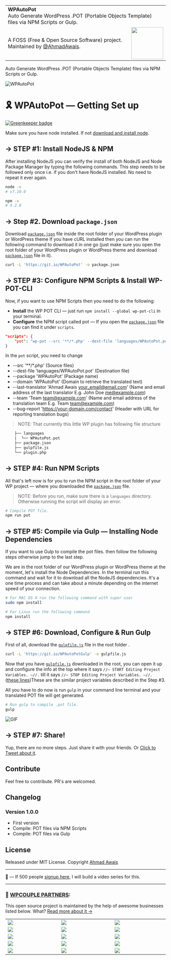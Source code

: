 <table width="100%">
    <tr>
        <td align="left" width="100%" colspan="2">
            <strong>WPAutoPot</strong><br />
            Auto Generate WordPress .POT (Portable Objects Template) files via NPM Scripts or Gulp.
        </td>
    </tr>
    <tr>
        <td>
            A FOSS (Free & Open Source Software) project. Maintained by <a href="https://github.com/ahmadawais">@AhmadAwais</a>.
        </td>
        <td align="center">
            <a href="https://AhmadAwais.com/">
                <img src="https://i.imgur.com/Asg4d3k.png" width="100" />
            </a>
        </td>
    </tr>
</table>

Auto Generate WordPress .POT (Portable Objects Template) files via NPM Scripts or Gulp.

![WPAutoPot](https://i.imgur.com/WmVaebP.png)

# 🎗 WPAutoPot — Getting Set up

[![Greenkeeper badge](https://badges.greenkeeper.io/ahmadawais/WPAutoPot.svg)](https://greenkeeper.io/)

Make sure you have node installed. If not [download and install node](https://nodejs.org/en/download/).

## → STEP #1: Install NodeJS & NPM
After installing NodeJS you can verify the install of both NodeJS and Node Package Manager by typing the following commands. This step needs to be followed only once i.e. if you don't have NodeJS installed. No need to repeat it ever again.

```bash
node -v
# v7.10.0

npm -v
# 4.2.0
```

## → Step #2. Download `package.json`

Download [`package.json`](https://git.io/WPAutoPotFile) file inside the root folder of your WordPress plugin or WordPress theme
If you have cURL installed then you can run the following command to download it in one go (just make sure you open the root folder of your WordPress plugin or WordPress theme and download [`package.json`](https://git.io/WPAutoPotFile) file in it).

```bash
curl -L 'https://git.io/WPAutoPot' -o package.json
```

## → STEP #3: Configure NPM Scripts & Install WP-POT-CLI

Now, if you want to use NPM Scripts then you need to do the following:
- **Install** the WP POT CLI — just run `npm install --global wp-pot-cli` in your terminal.
- **Configure** the NPM script called pot — If you open the [`package.json`](https://git.io/WPAutoPotFile) file you can find it under `scripts`.

```json
"scripts": {
    "pot": "wp-pot --src '**/*.php' --dest-file 'languages/WPAutoPot.pot' --package 'WPAutoPot' --domain 'WPAutoPot' --last-translator 'Ahmad Awais <your_email@email.com>' --team 'Team <team@example.com>' --bug-report 'https://your-domain.com/contact'"
}
```

In the `pot` script, you need to change
- --src '**/*.php'  (Source files)
- --dest-file 'languages/WPAutoPot.pot' (Destination file)
- --package 'WPAutoPot' (Package name)
- --domain 'WPAutoPot' (Domain to retrieve the translated text)
- --last-translator 'Ahmad Awais <your_email@email.com>' (Name and email address of the last translator E.g. John Doe <me@example.com>)
- --team 'Team <team@example.com>' (Name and email address of the translation team E.g. Team <team@example.com>)
- --bug-report 'https://your-domain.com/contact' (Header with URL for reporting translation bugs)

> NOTE: That currently this little WP plugin has following file structure
```bash
    ├── languages
    |  └── WPAutoPot.pot
    ├── package.json
    ├── gulpfile.js
    └── plugin.php
```


## → STEP #4: Run NPM Scripts

All that's left now is for you to run the NPM script in the root folder of your WP project — where you downloaded the [`package.json`](https://git.io/WPAutoPotFile) file.

> NOTE: Before you run, make sure there is a `languages` directory. Otherwise running the script will display an error.

```bash
# Compile POT file.
npm run pot
```

<!-- ![Run](https://i.imgur.com/tIelJwy.gif) -->

## → STEP #5: Compile via Gulp — Installing Node Dependencies

If you want to use Gulp to compile the pot files. then follow the following steps otherwise jump to the last step. 

We are in the root folder of our WordPress plugin or WordPress theme at the moment, let's install the Node Dependencies. In the terminal run this command and wait for it to download all the NodeJS dependencies. It's a one time process and can take about a minute depending on the internet speed of your connection.

```bash
# For MAC OS X run the following command with super user
sudo npm install

# For Linux run the following command
npm install
```

## → STEP #6: Download, Configure & Run Gulp

First of all, download the [`gulpfile.js`](https://git.io/WPAutoPotGulpFile) file in the root folder .

```bash
curl -L 'https://git.io/WPAutoPotGulp' -o gulpfile.js
```


Now that you have [`gulpfile.js`](https://git.io/WPAutoPotGulpFile#L18-L32) downloaded in the root, you can open it up and configure the info at the top where it says `//— START Editing Project Variables. —//.` till it says `//— STOP Editing Project Variables. —//.` ([these lines](https://git.io/WPAutoPotGulpFile#L18-L32))These are the similar project variables described in the Step #3.


All you have to do now is run `gulp` in your command line terminal and your translated POT file will get generated.

```bash
# Run gulp to compile .pot file.
gulp
```

![GIF](https://i.imgur.com/wYKBZLp.gif)

## → STEP #7: Share!

Yup, there are no more steps. Just share it with your friends. Or [Click to Tweet about it](https://twitter.com/home?status=%F0%9F%94%A5%20WPAutoPot%3A%20Awesome%20pkg%20by%20%40MrAhmadAwais%20to%20auto%20generate%20pot%20files%20for%20i18n%20%26%20l10n%20in%20%23WordPress%20%E2%80%94%20star%20it%20%E2%86%92%20ahmda.ws/WPAutoPot).

## Contribute
Feel free to contribute. PR's are welcomed.

## Changelog

### Version 1.0.0 
- First version
- Compile: POT files via NPM Scripts
- Compile: POT files via Gulp


## License
Released under MIT License.
Copyright [Ahmad Awais](https://AhmadAwais.com/)

---

🙌 — If 500 people [signup here](http://eepurl.com/cLwjeH), I will build a video series for this.

---
### 🙌 [WPCOUPLE PARTNERS](https://WPCouple.com/partners):
This open source project is maintained by the help of awesome businesses listed below. What? [Read more about it →](https://WPCouple.com/partners)

<table width='100%'>
	<tr>
		<td width='333.33'><a target='_blank' href='https://www.gravityforms.com/?utm_source=WPCouple&utm_medium=Partner'><img src='http://on.ahmda.ws/mtrE/c' /></a></td>
		<td width='333.33'><a target='_blank' href='https://kinsta.com/?utm_source=WPCouple&utm_medium=Partner'><img src='http://on.ahmda.ws/mu5O/c' /></a></td>
		<td width='333.33'><a target='_blank' href='https://wpengine.com/?utm_source=WPCouple&utm_medium=Partner'><img src='http://on.ahmda.ws/mto3/c' /></a></td>
	</tr>
	<tr>
		<td width='333.33'><a target='_blank' href='https://www.sitelock.com/?utm_source=WPCouple&utm_medium=Partner'><img src='http://on.ahmda.ws/mtyZ/c' /></a></td>
		<td width='333.33'><a target='_blank' href='https://wp-rocket.me/?utm_source=WPCouple&utm_medium=Partner'><img src='http://on.ahmda.ws/mtrv/c' /></a></td>
		<td width='333.33'><a target='_blank' href='https://blogvault.net/?utm_source=WPCouple&utm_medium=Partner'><img src='http://on.ahmda.ws/mtph/c' /></a></td>
	</tr>
	<tr>
		<td width='333.33'><a target='_blank' href='http://cridio.com/?utm_source=WPCouple&utm_medium=Partner'><img src='http://on.ahmda.ws/mtmy/c' /></a></td>
		<td width='333.33'><a target='_blank' href='http://wecobble.com/?utm_source=WPCouple&utm_medium=Partner'><img src='http://on.ahmda.ws/mtrW/c' /></a></td>
		<td width='333.33'><a target='_blank' href='https://www.cloudways.com/?utm_source=WPCouple&utm_medium=Partner'><img src='http://on.ahmda.ws/mu0C/c' /></a></td>
	</tr>
	<tr>
		<td width='333.33'><a target='_blank' href='https://www.cozmoslabs.com/?utm_source=WPCouple&utm_medium=Partner'><img src='http://on.ahmda.ws/mu9W/c' /></a></td>
		<td width='333.33'><a target='_blank' href='https://wpgeodirectory.com/?utm_source=WPCouple&utm_medium=Partner'><img src='http://on.ahmda.ws/mtwv/c' /></a></td>
		<td width='333.33'><a target='_blank' href='https://www.wpsecurityauditlog.com/?utm_source=WPCouple&utm_medium=Partner'><img src='http://on.ahmda.ws/mtkh/c' /></a></td>
	</tr>
	<tr>
		<td width='333.33'><a target='_blank' href='https://mythemeshop.com/?utm_source=WPCouple&utm_medium=Partner'><img src='http://on.ahmda.ws/n3ug/c' /></a></td>
		<td width='333.33'><a target='_blank' href='https://www.liquidweb.com/?utm_source=WPCouple&utm_medium=Partner'><img src='http://on.ahmda.ws/mtnt/c' /></a></td>
		<td width='333.33'><a target='_blank' href='https://WPCouple.com/contact?utm_source=WPCouple&utm_medium=Partner'><img src='http://on.ahmda.ws/mu3F/c' /></a></td>
	</tr>
</table>

